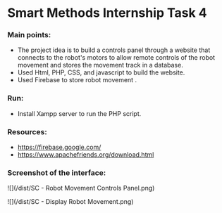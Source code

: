# Smart Methods Internship Task 4

### Main points: 
- The project idea is to build a controls panel through a website that connects to the robot's motors to allow remote controls of the robot movement and stores the movement track in a database.
- Used Html, PHP, CSS, and javascript to build the website. 
- Used Firebase to store robot movement .

### Run: 
-  Install Xampp server to run the PHP script.

### Resources:
-  https://firebase.google.com/
- https://www.apachefriends.org/download.html

### Screenshot of the interface:


![](/dist/SC - Robot Movement Controls Panel.png)


![](/dist/SC - Display Robot Movement.png)
